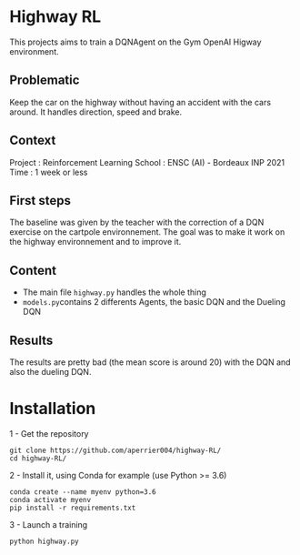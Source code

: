 # Highway RL
This projects aims to train a DQNAgent on the Gym OpenAI Higway environment.

## Problematic
Keep the car on the highway without having an accident with the cars around. It handles direction, speed and brake.

## Context
Project : Reinforcement Learning
School : ENSC (AI) - Bordeaux INP 2021
Time : 1 week or less

## First steps
The baseline was given by the teacher with the correction of a DQN exercise on the cartpole environnement.
The goal was to make it work on the highway environnement and to improve it.

## Content
- The main file `highway.py` handles the whole thing
- `models.py`contains 2 differents Agents, the basic DQN and the Dueling DQN

## Results
The results are pretty bad (the mean score is around 20) with the DQN and also the dueling DQN.

# Installation
1 - Get the repository

    git clone https://github.com/aperrier004/highway-RL/
    cd highway-RL/


2 - Install it, using Conda for example (use Python >= 3.6)  

    conda create --name myenv python=3.6
    conda activate myenv  
    pip install -r requirements.txt  


3 - Launch a training  

    python highway.py
